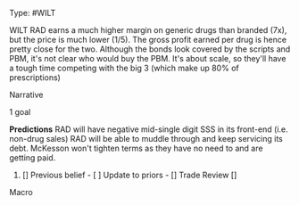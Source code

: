 Type: #WILT 

WILT
RAD earns a much higher margin on generic drugs than branded (7x), but the price is much lower (1/5). The gross profit earned per drug is hence pretty close for the two. Although the bonds look covered by the scripts and PBM, it's not clear who would buy the PBM. It's about scale, so they'll have a tough time competing with the big 3 (which make up 80% of prescriptions)

Narrative

1 goal


**Predictions**
RAD will have negative mid-single digit SSS in its front-end (i.e. non-drug sales)
RAD will be able to muddle through and keep servicing its debt. McKesson won't tighten terms as they have no need to and are getting paid. 

1) []
Previous belief - 
[ ]
Update to priors - 
[]
Trade Review
[]





Macro
